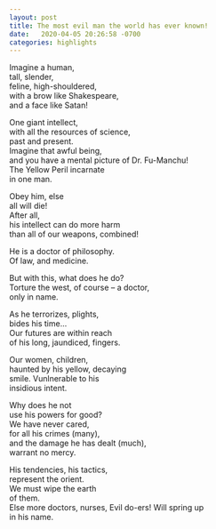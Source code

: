 ```yaml
---
layout: post
title: The most evil man the world has ever known!
date:   2020-04-05 20:26:58 -0700
categories: highlights
---
```

Imagine a human,  
tall, slender,  
feline, high-shouldered,  
with a brow like Shakespeare,  
and a face like Satan!  

One giant intellect,  
with all the resources of science,  
past and present.  
Imagine that awful being,  
and you have a mental picture of Dr. Fu-Manchu!  
The Yellow Peril incarnate  
in one man.  

Obey him, else   
all will die!  
After all,  
his intellect can do more harm  
than all of our weapons, combined!  

He is a doctor of philosophy.  
Of law, and medicine.  

But with this, what does he do?  
Torture the west, of course – a doctor,  
only in name.  

As he terrorizes, plights,  
bides his time...  
Our futures are within reach  
of his long, jaundiced, fingers.  

Our women, children,  
haunted by his yellow, decaying  
smile. Vunlnerable to his  
insidious intent.  

Why does he not  
use his powers for good?  
We have never cared,  
for all his crimes (many),  
and the damage he has dealt (much),  
warrant no mercy.  

His tendencies, his tactics,  
represent the orient.  
We must wipe the earth  
of them.  
Else more doctors, nurses,
Evil do-ers!
Will spring up   
in his name.  
